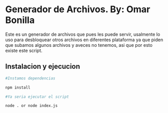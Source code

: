 # Generador de Archivos. By: Omar Bonilla
Este es un generador de archivos que pues les puede servir, usalmente lo uso para desbloquear otros archivos en diferentes plataforma
ya que piden que subamos algunos archivos y aveces no tenemos, asi que por esto existe este script.

## Instalacion y ejecucion
 ```bash
#Instamos dependencias

npm install

#Ya seria ejecutar el script

node . or node index.js